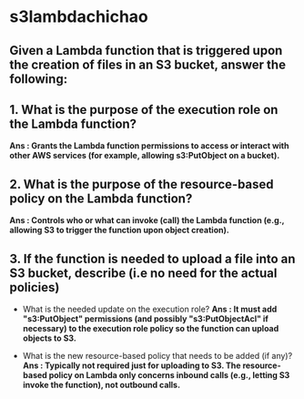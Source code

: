 # s3lambdachichao

## Given a Lambda function that is triggered upon the creation of files in an S3 bucket, answer the following:
## 1. What is the purpose of the execution role on the Lambda function?
**Ans : Grants the Lambda function permissions to access or interact with other AWS services (for example, allowing s3:PutObject on a bucket).**
   
## 2. What is the purpose of the resource-based policy on the Lambda function?
**Ans : Controls who or what can invoke (call) the Lambda function (e.g., allowing S3 to trigger the function upon object creation).**
 
## 3. If the function is needed to upload a file into an S3 bucket, describe (i.e no need for the actual policies)
   - What is the needed update on the execution role?
   **Ans : It must add "s3:PutObject" permissions (and possibly "s3:PutObjectAcl" if necessary) to the execution role policy so the function can upload objects to S3.**

   - What is the new resource-based policy that needs to be added (if any)?
   **Ans : Typically not required just for uploading to S3. The resource-based policy on Lambda only concerns inbound calls (e.g., letting S3 invoke the function), not outbound calls.**

